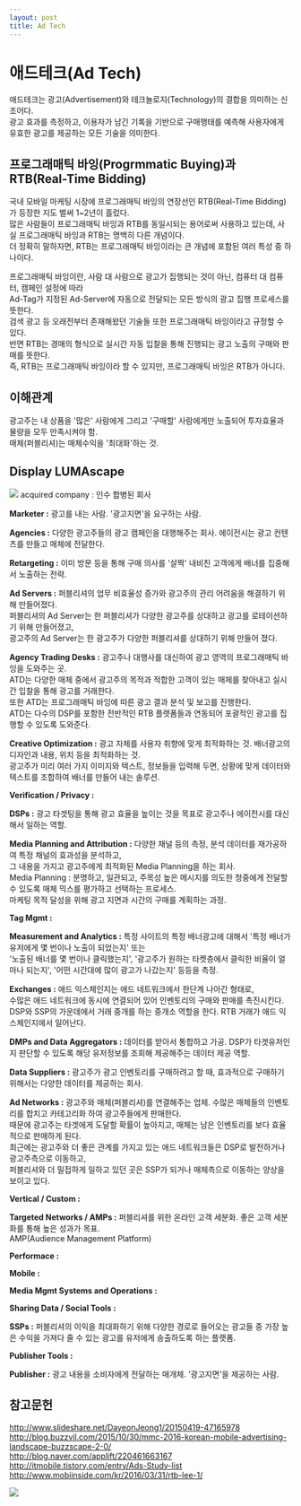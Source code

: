 ```yaml
---
layout: post
title: Ad Tech
---
```


# 애드테크(Ad Tech)
애드테크는 광고(Advertisement)와 테크놀로지(Technology)의 결합을 의미하는 신조어다.  
광고 효과를 측정하고, 이용자가 남긴 기록을 기반으로 구매행태를 예측해 사용자에게 유효한 광고를 제공하는 모든 기술을 의미한다.  

## 프로그래매틱 바잉(Progrmmatic Buying)과 RTB(Real-Time Bidding)
국내 모바일 마케팅 시장에 프로그래매틱 바잉의 연장선인 RTB(Real-Time Bidding)가 등장한 지도 벌써 1~2년이 흘렀다.  
많은 사람들이 프로그래매틱 바잉과 RTB를 동일시되는 용어로써 사용하고 있는데, 사실 프로그래매틱 바잉과 RTB는 명백히 다른 개념이다.  
더 정확히 말하자면, RTB는 프로그래매틱 바잉이라는 큰 개념에 포함된 여러 특성 중 하나이다.  

프로그래매틱 바잉이란, 사람 대 사람으로 광고가 집행되는 것이 아닌, 컴퓨터 대 컴퓨터, 캠페인 설정에 따라  
Ad-Tag가 지정된 Ad-Server에 자동으로 전달되는 모든 방식의 광고 집행 프로세스를 뜻한다.  
검색 광고 등 오래전부터 존재해왔던 기술들 또한 프로그래매틱 바잉이라고 규정할 수 있다.  
반면 RTB는 경매의 형식으로 실시간 자동 입찰을 통해 진행되는 광고 노출의 구매와 판매를 뜻한다.  
즉, RTB는 프로그래매틱 바잉이라 할 수 있지만, 프로그래매틱 바잉은 RTB가 아니다.  

## 이해관계
광고주는 내 상품을 '많은' 사람에게 그리고 '구매할' 사람에게만 노출되어 투자효율과 물량을 모두 만족시켜야 함.  
매체(퍼블리셔)는 매체수익을 '최대화'하는 것.  

## Display LUMAscape
![](http://marketingland.com/wp-content/ml-loads/2016/05/displaylumascape.png)
acquired company : 인수 합병된 회사

**Marketer :** 광고를 내는 사람. '광고지면'을 요구하는 사람.  

**Agencies :** 다양한 광고주들의 광고 캠페인을 대행해주는 회사. 에이전시는 광고 컨텐츠를 만들고 매체에 전달한다.  

**Retargeting :** 이미 방문 등을 통해 구매 의사를 '살짝' 내비친 고객에게 배너를 집중해서 노출하는 전략.  

**Ad Servers :** 퍼블리셔의 업무 비효율성 증가와 광고주의 관리 어려움을 해결하기 위해 만들어졌다.  
퍼블리셔의 Ad Server는 한 퍼블리셔가 다양한 광고주를 상대하고 광고를 로테이션하기 위해 만들어졌고,  
광고주의 Ad Server는 한 광고주가 다양한 퍼블리셔를 상대하기 위해 만들어 졌다.  

**Agency Trading Desks :** 광고주나 대행사를 대신하여 광고 영역의 프로그래매틱 바잉을 도와주는 곳.  
ATD는 다양한 매체 중에서 광고주의 목적과 적합한 고객이 있는 매체를 찾아내고 실시간 입찰을 통해 광고를 거래한다.  
또한 ATD는 프로그래매틱 바잉에 따른 광고 결과 분석 및 보고를 진행한다.  
ATD는 다수의 DSP를 포함한 전반적인 RTB 플랫폼들과 연동되어 포괄적인 광고를 집행할 수 있도록 도와준다.  

**Creative Optimization :** 광고 자체를 사용자 취향에 맞게 최적화하는 것. 배너광고의 디자인과 내용, 위치 등을 최적화하는 것.  
광고주가 미리 여러 가지 이미지와 텍스트, 정보들을 입력해 두면, 상황에 맞게 데이터와 텍스트를 조합하여 배너를 만들어 내는 솔루션.  

**Verification / Privacy :**  

**DSPs :** 광고 타겟팅을 통해 광고 효율을 높이는 것을 목표로 광고주나 에이전시를 대신해서 일하는 역할.  

**Media Planning and Attribution :** 다양한 채널 등의 측정, 분석 데이터를 재가공하여 특정 채널의 효과성을 분석하고,  
그 내용을 가지고 광고주에게 최적화된 Media Planning을 하는 회사.  
Media Planning : 분명하고, 일관되고, 주목성 높은 메시지를 의도한 청중에게 전달할 수 있도록 매체 믹스를 평가하고 선택하는 프로세스.  
마케팅 목적 달성을 위해 광고 지면과 시간의 구매를 계획하는 과정.  

**Tag Mgmt :**  

**Measurement and Analytics :** 특정 사이트의 특정 배너광고에 대해서 '특정 배너가 유저에게 몇 번이나 노출이 되었는지' 또는  
'노출된 배너를 몇 번이나 클릭했는지', '광고주가 원하는 타켓층에서 클릭한 비율이 얼마나 되는지', '어떤 시간대에 많이 광고가 나갔는지' 등등을 측정.  

**Exchanges :** 애드 익스체인지는 애드 네트워크에서 한단계 나아간 형태로,  
수많은 애드 네트워크에 동시에 연결되어 있어 인벤토리의 구매와 판매를 촉진시킨다.  
DSP와 SSP의 가운데에서 거래 중개를 하는 중개소 역할을 한다. RTB 거래가 애드 익스체인지에서 일어난다.  

**DMPs and Data Aggregators :** 데이터를 받아서 통합하고 가공. DSP가 타겟유저인지 판단할 수 있도록 해당 유저정보를 조회해 제공해주는 데이터 제공 역할.  

**Data Suppliers :** 광고주가 광고 인벤토리를 구매하려고 할 때, 효과적으로 구매하기 위해서는 다양한 데이터를 제공하는 회사.  

**Ad Networks :** 광고주와 매체(퍼블리셔)를 연결해주는 업체. 수많은 매체들의 인벤토리를 합치고 카테고리화 하여 광고주들에게 판매한다.  
때문에 광고주는 타겟에게 도달할 확률이 높아지고, 매체는 남은 인벤토리를 보다 효율적으로 판매하게 된다.  
최근에는 광고주와 더 좋은 관계를 가지고 있는 애드 네트워크들은 DSP로 발전하거나 광고주측으로 이동하고,  
퍼블리셔와 더 밀접하게 일하고 있던 곳은 SSP가 되거나 매체측으로 이동하는 양상을 보이고 있다.  

**Vertical / Custom :**  

**Targeted Networks / AMPs :** 퍼블리셔를 위한 온라인 고객 세분화. 좋은 고객 세분화를 통해 높은 성과가 목표.  
AMP(Audience Management Platform)  

**Performace :**  

**Mobile :**  

**Media Mgmt Systems and Operations :**  

**Sharing Data / Social Tools :**  

**SSPs :** 퍼블리셔의 이익을 최대화하기 위해 다양한 경로로 들어오는 광고들 중 가장 높은 수익을 가져다 줄 수 있는 광고를 유저에게 송출하도록 하는 플랫폼.  

**Publisher Tools :**  

**Publisher :** 광고 내용을 소비자에게 전달하는 매개체. '광고지면'을 제공하는 사람.  

## 참고문헌
http://www.slideshare.net/DayeonJeong1/20150419-47165978  
http://blog.buzzvil.com/2015/10/30/mmc-2016-korean-mobile-advertising-landscape-buzzscape-2-0/  
http://blog.naver.com/applift/220461663167  
http://itmobile.tistory.com/entry/Ads-Study-list  
http://www.mobiinside.com/kr/2016/03/31/rtb-lee-1/  

![](http://s3-ap-northeast-2.amazonaws.com/mobiinsidecontent/kr/wp-content/uploads/2016/03/26025819/181.png)
